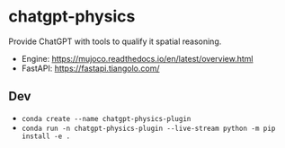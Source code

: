 # chatgpt-physics
Provide ChatGPT with tools to qualify it spatial reasoning.

- Engine:	https://mujoco.readthedocs.io/en/latest/overview.html
- FastAPI: https://fastapi.tiangolo.com/

## Dev
- `conda create --name chatgpt-physics-plugin`
- `conda run -n chatgpt-physics-plugin --live-stream python -m pip install -e .`